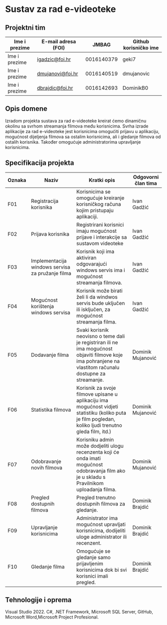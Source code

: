 # Sustav za rad e-videoteke

## Projektni tim

Ime i prezime | E-mail adresa (FOI) | JMBAG      | Github korisničko ime
------------  | ------------------- | -----      | ---------------------
Ime i prezime | igadzic@foi.hr      | 0016140379 | geki7
Ime i prezime | dmujanovi@foi.hr    | 0016140519 | dmujanovic
Ime i prezime | dbrajdic@foi.hr     | 0016142693 | DominikB0

## Opis domene
Izradom projekta sustava za rad e-videoteke kreirat ćemo dinamičnu okolinu sa svrhom streamanja filmova među korisnicima. Svrha izrade aplikacije za rad e-videoteke jest korisnicima omogućiti prijavu u aplikaciju, mogućnost dijeljenja filmova sa ostalim korisnicima, ali i gledanje filmova od ostalih korisnika. Također omogućuje administratorima upravljanje korisnicima.

## Specifikacija projekta

Oznaka | Naziv | Kratki opis | Odgovorni član tima
------ | ----- | ----------- | -------------------
F01    | Registracija korisnika | Korisnicima se omogućuje kreiranje korisničkog računa kojim pristupaju aplikaciji.  | Ivan Gadžić
F02    | Prijava korisnika       | Registrirani korisnici imaju mogućnost prijave i interakcije sa sustavom videoteke | Ivan Gadžić
F03    | Implementacija windows servisa za pružanje filma | Korisnik koji ima aktiviran odgovarajući windows servis ima i mogućnost streamanja filmova. | Ivan Gadžić
F04    | Mogućnost korištenja windows servisa | Korisnik može birati želi li da windwos servis bude uključen ili isključen, za mogućnost streamanja filma. | Ivan Gadžić
F05    | Dodavanje filma  | Svaki korisnik neovisno o teme dali je registriran ili ne ima mogućnost objaviti filmove koje ima pohranjene na vlastitom računalu dostupne za streamanje. | Dominik Mujanović
F06    | Statistika filmova | Korisnik za svoje filmove upisane u aplikaciju ima mogućnost vidjeti statistiku (koliko puta je film pogledan, koliko ljudi trenutno gleda film, itd.) | Dominik Mujanović
F07    | Odobravanje novih filmova  | Korisniku admin može dodjeliti ulogu recenzenta koji će onda imati mogućnost odobravanja film ako je u skladu s Pravilnikom uploadanja filma. | Dominik Mujanović
F08    | Pregled dostupnih filmova |  Pregled trenutno dostupnih filmova za gledanje. | Dominik Brajdić
F09    | Upravljanje korisnicima  | Administrator ima mogućnost upravljati korisnicima, dodijeliti uloge administrator ili recenzent. | Dominik Brajdić
F10    | Gledanje filma | Omogućuje se gledanje samo prijavljenim korisnicima dok bi svi korisnici imali pregled. | Dominik Brajdić


## Tehnologije i oprema
Visual Studio 2022. C#, .NET Framework, Microsoft SQL Server, GitHub, Microsoft Word,Microsoft Project Profesional.
